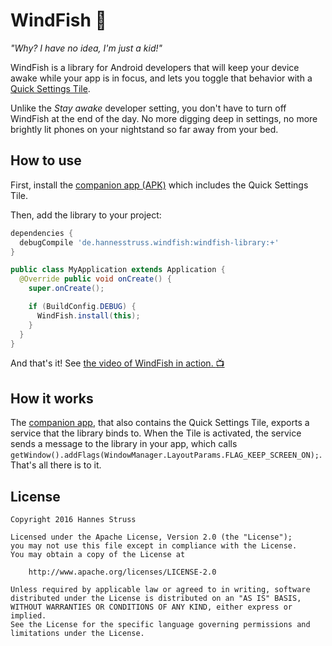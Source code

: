 # WindFish :whale:

*"Why? I have no idea, I'm just a kid!"*

WindFish is a library for Android developers that will keep your device awake while
your app is in focus, and lets you toggle that behavior with a [Quick Settings Tile][help-video].

Unlike the *Stay awake* developer setting, you don't have to turn off WindFish at the end of the day.
No more digging deep in settings, no more brightly lit phones on your nightstand so far away from your bed.

## How to use

First, install the [companion app (APK)][companion] which includes the Quick Settings Tile.

Then, add the library to your project:

```groovy
dependencies {
  debugCompile 'de.hannesstruss.windfish:windfish-library:+'
}

```

```java
public class MyApplication extends Application {
  @Override public void onCreate() {
    super.onCreate();

    if (BuildConfig.DEBUG) {
      WindFish.install(this);
    }
  }
}
```

And that's it! See [the video of WindFish in action. :tv:][help-video]

## How it works

The [companion app][companion], that also contains the Quick Settings Tile, exports
a service that the library binds to. When the Tile is activated, the service sends a
message to the library in your app, which calls `getWindow().addFlags(WindowManager.LayoutParams.FLAG_KEEP_SCREEN_ON);`.
That's all there is to it.

## License

    Copyright 2016 Hannes Struss

    Licensed under the Apache License, Version 2.0 (the "License");
    you may not use this file except in compliance with the License.
    You may obtain a copy of the License at

        http://www.apache.org/licenses/LICENSE-2.0

    Unless required by applicable law or agreed to in writing, software
    distributed under the License is distributed on an "AS IS" BASIS,
    WITHOUT WARRANTIES OR CONDITIONS OF ANY KIND, either express or implied.
    See the License for the specific language governing permissions and
    limitations under the License.

 [help-video]: https://youtu.be/AuuIB4cT2SA
 [companion]: https://github.com/hannesstruss/WindFish/releases

